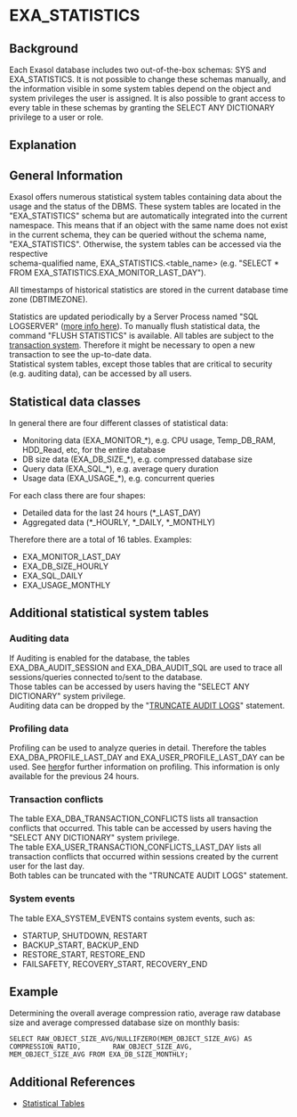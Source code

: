 # EXA_STATISTICS 
## Background

Each Exasol database includes two out-of-the-box schemas: SYS and EXA_STATISTICS. It is not possible to change these schemas manually, and the information visible in some system tables depend on the object and system privileges the user is assigned. It is also possible to grant access to every table in these schemas by granting the SELECT ANY DICTIONARY privilege to a user or role. 

## Explanation

## General Information

Exasol offers numerous statistical system tables containing data about the usage and the status of the DBMS. These system tables are located in the "EXA_STATISTICS" schema but are automatically integrated into the current namespace. This means that if an object with the same name does not exist in the current schema, they can be queried without the schema name, "EXA_STATISTICS". Otherwise, the system tables can be accessed via the respective  
schema-qualified name, EXA_STATISTICS.<table_name> (e.g. "SELECT * FROM EXA_STATISTICS.EXA_MONITOR_LAST_DAY").

All timestamps of historical statistics are stored in the current database time zone (DBTIMEZONE).

Statistics are updated periodically by a Server Process named "SQL LOGSERVER" ([more info here](https://community.exasol.com/t5/database-features/the-exasol-logserver/ta-p/1412)). To manually flush statistical data, the command "FLUSH STATISTICS" is available. All tables are subject to the [transaction system](https://docs.exasol.com/database_concepts/transaction_management.htm). Therefore it might be necessary to open a new transaction to see the up-to-date data.  
Statistical system tables, except those tables that are critical to security (e.g. auditing data), can be accessed by all users.

## Statistical data classes

In general there are four different classes of statistical data:

* Monitoring data (EXA_MONITOR_*), e.g. CPU usage, Temp_DB_RAM, HDD_Read, etc, for the entire database
* DB size data (EXA_DB_SIZE_*), e.g. compressed database size
* Query data (EXA_SQL_*), e.g. average query duration
* Usage data (EXA_USAGE_*), e.g. concurrent queries

For each class there are four shapes:

* Detailed data for the last 24 hours (*_LAST_DAY)
* Aggregated data (*_HOURLY, *_DAILY, *_MONTHLY)

Therefore there are a total of 16 tables. Examples:

* EXA_MONITOR_LAST_DAY
* EXA_DB_SIZE_HOURLY
* EXA_SQL_DAILY
* EXA_USAGE_MONTHLY

## Additional statistical system tables

### Auditing data

If Auditing is enabled for the database, the tables EXA_DBA_AUDIT_SESSION and EXA_DBA_AUDIT_SQL are used to trace all sessions/queries connected to/sent to the database.  
Those tables can be accessed by users having the "SELECT ANY DICTIONARY" system privilege.  
Auditing data can be dropped by the "[TRUNCATE AUDIT LOGS](https://docs.exasol.com/sql/truncate_audit_logs.htm)" statement.

### Profiling data

Profiling can be used to analyze queries in detail. Therefore the tables EXA_DBA_PROFILE_LAST_DAY and EXA_USER_PROFILE_LAST_DAY can be used. See [here](https://docs.exasol.com/database_concepts/profiling.htm)for further information on profiling. This information is only available for the previous 24 hours.

### Transaction conflicts

The table EXA_DBA_TRANSACTION_CONFLICTS lists all transaction conflicts that occurred. This table can be accessed by users having the "SELECT ANY DICTIONARY" system privilege.  
The table EXA_USER_TRANSACTION_CONFLICTS_LAST_DAY lists all transaction conflicts that occurred within sessions created by the current user for the last day.  
Both tables can be truncated with the "TRUNCATE AUDIT LOGS" statement.

### System events

The table EXA_SYSTEM_EVENTS contains system events, such as:

* STARTUP, SHUTDOWN, RESTART
* BACKUP_START, BACKUP_END
* RESTORE_START, RESTORE_END
* FAILSAFETY, RECOVERY_START, RECOVERY_END

## Example

Determining the overall average compression ratio, average raw database size and average compressed database size on monthly basis:


```"code-sql"
SELECT RAW_OBJECT_SIZE_AVG/NULLIFZERO(MEM_OBJECT_SIZE_AVG) AS COMPRESSION_RATIO,        RAW_OBJECT_SIZE_AVG,        MEM_OBJECT_SIZE_AVG FROM EXA_DB_SIZE_MONTHLY;
```
## Additional References

* [Statistical Tables](https://docs.exasol.com/sql_references/metadata/statistical_system_table.htm)

